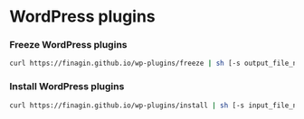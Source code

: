 # WordPress plugins

### Freeze WordPress plugins
```bash
curl https://finagin.github.io/wp-plugins/freeze | sh [-s output_file_name]
```

### Install WordPress plugins
```bash
curl https://finagin.github.io/wp-plugins/install | sh [-s input_file_name]
```
